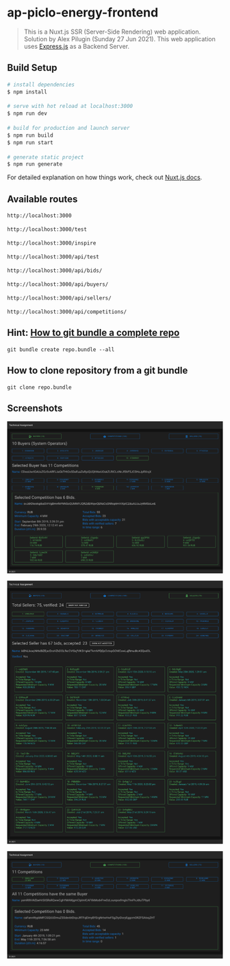 # ap-piclo-energy-frontend

> This is a Nuxt.js SSR (Server-Side Rendering) web application. Solution by Alex Pilugin (Sunday 27 Jun 2021).
This web application uses [Express.js](https://expressjs.com) as a Backend Server.

## Build Setup

```bash
# install dependencies
$ npm install

# serve with hot reload at localhost:3000
$ npm run dev

# build for production and launch server
$ npm run build
$ npm run start

# generate static project
$ npm run generate
```

For detailed explanation on how things work, check out [Nuxt.js docs](https://nuxtjs.org).

## Available routes

```
http://localhost:3000

http://localhost:3000/test

http://localhost:3000/inspire

http://localhost:3000/api/test   

http://localhost:3000/api/bids/

http://localhost:3000/api/buyers/

http://localhost:3000/api/sellers/

http://localhost:3000/api/competitions/
```


## Hint: [How to git bundle a complete repo](https://stackoverflow.com/questions/11792671/how-to-git-bundle-a-complete-repo)

```
git bundle create repo.bundle --all
```

## How to clone repository from a git bundle

```
git clone repo.bundle
```

## Screenshots

![Screenshot Buyers](https://github.com/alexpilugin/ap-piclo-energy/blob/main/screenshots/screenshot-buyers.png "Screenshot Buyers")

![Screenshot Sellers](https://github.com/alexpilugin/ap-piclo-energy/blob/main/screenshots/screenshot-sellers-1.png "Screenshot Sellers")

![Screenshot Competitions](https://github.com/alexpilugin/ap-piclo-energy/blob/main/screenshots/screenshot-competitions.png "Screenshot Competitions")
